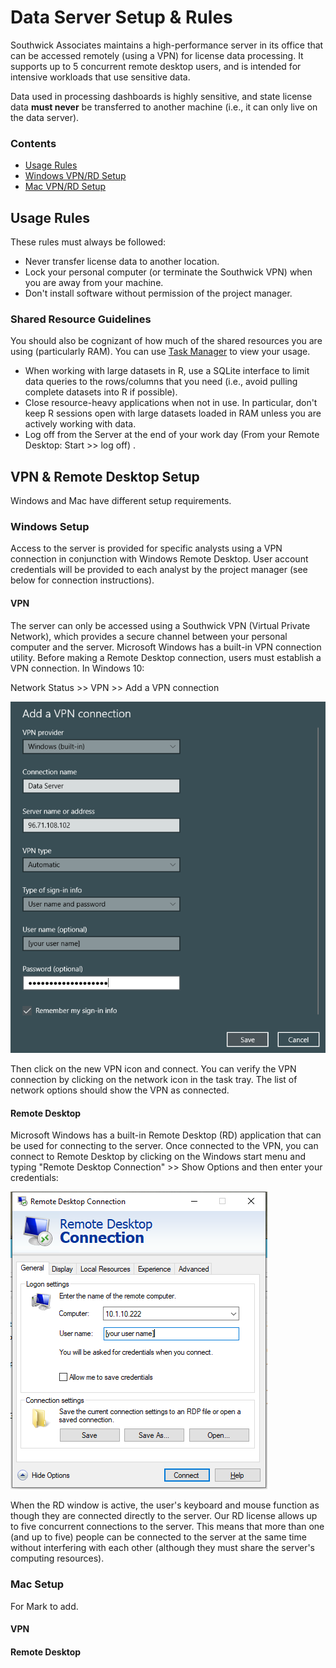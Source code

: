 
# Data Server Setup & Rules

Southwick Associates maintains a high-performance server in its office that can be accessed remotely (using a VPN) for license data processing. It supports up to 5 concurrent remote desktop users, and is intended for intensive workloads that use sensitive data.

Data used in processing dashboards is highly sensitive, and state license data **must never** be transferred to another machine (i.e., it can only live on the data server).

### Contents

- [Usage Rules](#usage-rules)
- [Windows VPN/RD Setup](#windows-setup)
- [Mac VPN/RD Setup](#mac-setup)

## Usage Rules

These rules must always be followed:

- Never transfer license data to another location.
- Lock your personal computer (or terminate the Southwick VPN) when you are away from your machine.
- Don't install software without permission of the project manager.

### Shared Resource Guidelines

You should also be cognizant of how much of the shared resources you are using (particularly RAM). You can use [Task Manager](https://en.wikipedia.org/wiki/Task_Manager_(Windows)) to view your usage.

- When working with large datasets in R, use a SQLite interface to limit data queries to the rows/columns that you need (i.e., avoid pulling complete datasets into R if possible).
- Close resource-heavy applications when not in use. In particular, don't keep R sessions open with large datasets loaded in RAM unless you are actively working with data.
- Log off from the Server at the end of your work day (From your Remote Desktop: Start >> log off) .

## VPN & Remote Desktop Setup

Windows and Mac have different setup requirements.

### Windows Setup

Access to the server is provided for specific analysts using a VPN connection in conjunction with Windows Remote Desktop. User account credentials will be provided to each analyst by the project manager (see below for connection instructions).

#### VPN

The server can only be accessed using a Southwick VPN (Virtual Private Network), which provides a secure channel between your personal computer and the server. Microsoft Windows has a built-in VPN connection utility. Before making a Remote Desktop connection, users must establish a VPN connection. In Windows 10:

Network Status >> VPN >> Add a VPN connection

![](img/vpn-connection.png)

Then click on the new VPN icon and connect. You can verify the VPN connection by clicking on the network icon in the task tray. The list of network options should show the VPN as connected. 

#### Remote Desktop

Microsoft Windows has a built-in Remote Desktop (RD) application that can be used for connecting to the server. Once connected to the VPN, you can connect to Remote Desktop by clicking on the Windows start menu and typing "Remote Desktop Connection" >> Show Options and then enter your credentials:

![](img/remote-desktop.png)

When the RD window is active, the user's keyboard and mouse function as though they are connected directly to the server. Our RD license allows up to five concurrent connections to the server. This means that more than one (and up to five) people can be connected to the server at the same time without interfering with each other (although they must share the server's computing resources).

### Mac Setup

For Mark to add.

#### VPN

#### Remote Desktop
